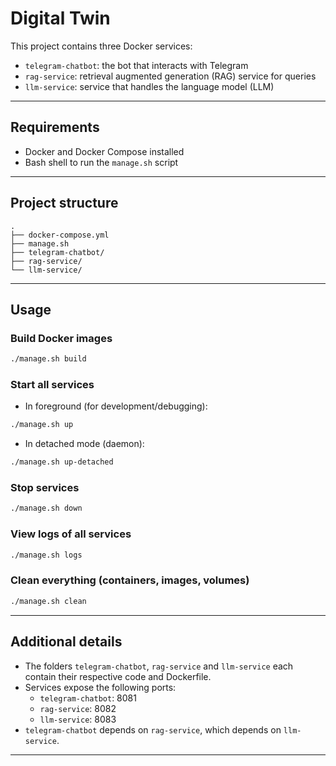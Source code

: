 # Digital Twin

This project contains three Docker services:

- `telegram-chatbot`: the bot that interacts with Telegram  
- `rag-service`: retrieval augmented generation (RAG) service for queries  
- `llm-service`: service that handles the language model (LLM)  

---

## Requirements

- Docker and Docker Compose installed  
- Bash shell to run the `manage.sh` script  

---

## Project structure

```plaintext
.
├── docker-compose.yml
├── manage.sh
├── telegram-chatbot/
├── rag-service/
└── llm-service/
```

---

## Usage

### Build Docker images

```bash
./manage.sh build
```

### Start all services

- In foreground (for development/debugging):

```bash
./manage.sh up
```

- In detached mode (daemon):

```bash
./manage.sh up-detached
```

### Stop services

```bash
./manage.sh down
```

### View logs of all services

```bash
./manage.sh logs
```

### Clean everything (containers, images, volumes)

```bash
./manage.sh clean
```

---

## Additional details

- The folders `telegram-chatbot`, `rag-service` and `llm-service` each contain their respective code and Dockerfile.  
- Services expose the following ports:
  - `telegram-chatbot`: 8081  
  - `rag-service`: 8082  
  - `llm-service`: 8083  
- `telegram-chatbot` depends on `rag-service`, which depends on `llm-service`.  

---


